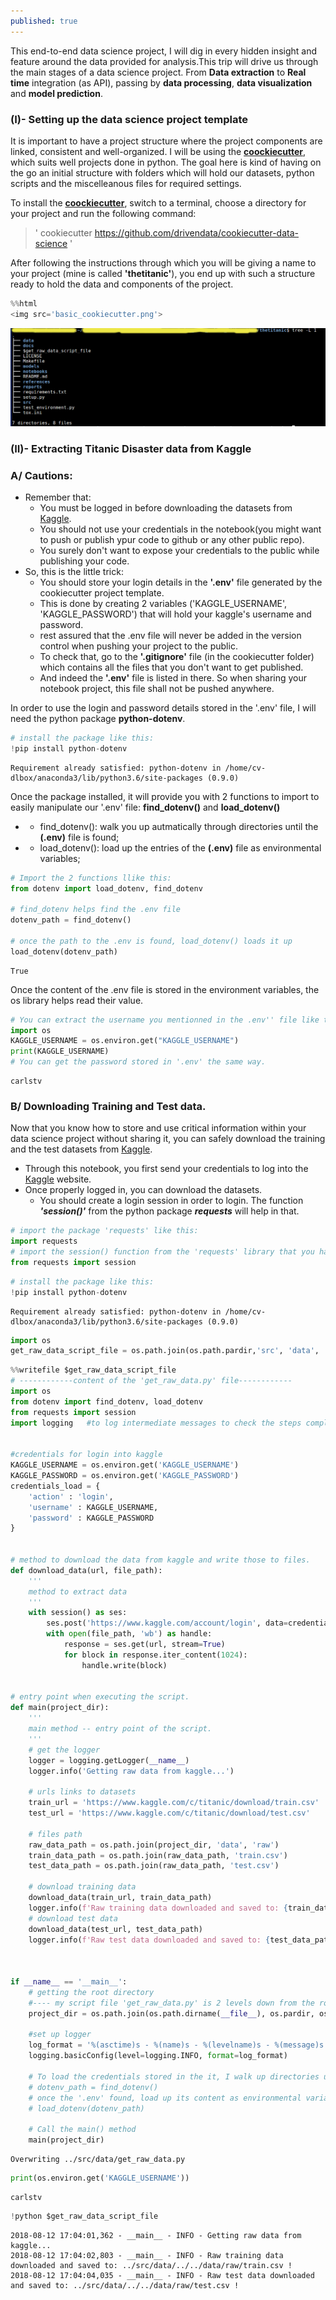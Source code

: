 ```yaml
---
published: true
---
```


This end-to-end data science project, I will dig in every hidden insight and feature around the data provided for analysis.This trip will drive us through the  main stages of a data science project. From **Data extraction** to **Real time** integration (as API), passing by **data processing**, **data visualization** and **model prediction**.

### (I)- Setting up the data science project template

It is important to have a project structure where the project components are linked, consistent and well-organized. 
I will be using the **[coockiecutter](https://drivendata.github.io/cookiecutter-data-science/#nothing-here-is-binding)**, which suits well projects done in python. The goal here is kind of having on the go an initial structure with folders which will hold our datasets, python scripts and the miscelleanous files for required settings.

To install the **[coockiecutter](https://drivendata.github.io/cookiecutter-data-science/#nothing-here-is-binding)**, switch to a terminal, choose a directory for your project and run the following command: 
> ' cookiecutter https://github.com/drivendata/cookiecutter-data-science '

After following the instructions through which you will be giving a name to your project (mine is called **'thetitanic'**), you end up with such a structure ready to hold the data and components of the project.


```python
%%html 
<img src='basic_cookiecutter.png'>
```


<img src='/images/basic_cookiecutter.png'>


### (II)- Extracting Titanic Disaster data from Kaggle

### A/ Cautions:

- Remember that:
   - You must be logged in before downloading the datasets from [Kaggle](http://kaggle.com).
    - You should not use your credentials in the notebook(you might want to push or publish ypur code to github or any other public repo). 
    - You surely don't want to expose your credentials to the public while publishing your code. 
- So, this is the little trick:
    - You should store your login details in the **'.env'** file generated by the cookiecutter project template.
    - This is done by creating 2 variables ('KAGGLE_USERNAME', 'KAGGLE_PASSWORD') that will hold your kaggle's username and password.
    - rest assured that the .env file will never be added in the version control when pushing your project to the public.
    - To check that, go to the **'.gitignore'** file (in the cookiecutter folder) which contains all the files that you don't want to get published.
    - And indeed the **'.env'** file is listed in there. So when sharing your notebook project, this file shall not be pushed anywhere.

 In order to use the login and password details stored in the '.env' file, I will need the python package **python-dotenv**.


```python
# install the package like this:
!pip install python-dotenv
```

    Requirement already satisfied: python-dotenv in /home/cv-dlbox/anaconda3/lib/python3.6/site-packages (0.9.0)


Once the package installed, it will provide you with 2 functions to import to easily  manipulate our '.env' file:  **find_dotenv()** and **load_dotenv()**
- * find_dotenv(): walk you up autmatically through directories until the **(.env)** file is found;
- * load_dotenv(): load up the entries of the **(.env)** file as environmental variables;


```python
# Import the 2 functions llike this:
from dotenv import load_dotenv, find_dotenv

# find_dotenv helps find the .env file
dotenv_path = find_dotenv()

# once the path to the .env is found, load_dotenv() loads it up
load_dotenv(dotenv_path)
```




    True



Once the content of the .env file is stored in the environment variables, the os library helps read their value.


```python
# You can extract the username you mentionned in the .env'' file like this: (
import os
KAGGLE_USERNAME = os.environ.get("KAGGLE_USERNAME")
print(KAGGLE_USERNAME)
# You can get the password stored in '.env' the same way. 
```

    carlstv


### B/ Downloading Training and Test data.

Now that you know how to store and use critical information within your data science project  without sharing it, you can safely download the training and the test datasets from [Kaggle](http://kaggle.com).
- Through this notebook, you first send your credentials to log into the [Kaggle](http://kaggle.com) website.
- Once properly logged in, you can download the datasets.
   * You should create a login session in order to login. The function ***'session()'*** from the python package ***requests*** will help in that. 


```python
# import the package 'requests' like this:
import requests
# import the session() function from the 'requests' library that you have just installed
from requests import session
```


```python
# install the package like this:
!pip install python-dotenv
```

    Requirement already satisfied: python-dotenv in /home/cv-dlbox/anaconda3/lib/python3.6/site-packages (0.9.0)



```python
import os
get_raw_data_script_file = os.path.join(os.path.pardir,'src', 'data', 'get_raw_data.py')
```


```python
%%writefile $get_raw_data_script_file
# ------------content of the 'get_raw_data.py' file------------
import os
from dotenv import find_dotenv, load_dotenv
from requests import session
import logging   #to log intermediate messages to check the steps completed


#credentials for login into kaggle
KAGGLE_USERNAME = os.environ.get('KAGGLE_USERNAME')
KAGGLE_PASSWORD = os.environ.get('KAGGLE_PASSWORD')
credentials_load = {
    'action' : 'login',
    'username' : KAGGLE_USERNAME,
    'password' : KAGGLE_PASSWORD
}


# method to download the data from kaggle and write those to files.
def download_data(url, file_path):
    '''
    method to extract data
    '''
    with session() as ses:
        ses.post('https://www.kaggle.com/account/login', data=credentials_load)
        with open(file_path, 'wb') as handle:
            response = ses.get(url, stream=True)
            for block in response.iter_content(1024):
                handle.write(block)
                
                
# entry point when executing the script.               
def main(project_dir):
    '''
    main method -- entry point of the script.
    '''
    # get the logger
    logger = logging.getLogger(__name__)
    logger.info('Getting raw data from kaggle...')
    
    # urls links to datasets
    train_url = 'https://www.kaggle.com/c/titanic/download/train.csv'
    test_url = 'https://www.kaggle.com/c/titanic/download/test.csv'
    
    # files path
    raw_data_path = os.path.join(project_dir, 'data', 'raw')
    train_data_path = os.path.join(raw_data_path, 'train.csv')
    test_data_path = os.path.join(raw_data_path, 'test.csv')    
    
    # download training data
    download_data(train_url, train_data_path)
    logger.info(f'Raw training data downloaded and saved to: {train_data_path} !')
    # download test data
    download_data(test_url, test_data_path)
    logger.info(f'Raw test data downloaded and saved to: {test_data_path} !')
    
    
    
if __name__ == '__main__':
    # getting the root directory
    #---- my script file 'get_raw_data.py' is 2 levels down from the root folder of our project 'thetitanic'
    project_dir = os.path.join(os.path.dirname(__file__), os.pardir, os.pardir) 
    
    #set up logger
    log_format = '%(asctime)s - %(name)s - %(levelname)s - %(message)s'
    logging.basicConfig(level=logging.INFO, format=log_format)
    
    # To load the credentials stored in the it, I walk up directories until I find the '.env' file.
    # dotenv_path = find_dotenv()
    # once the '.env' found, load up its content as environmental variables
    # load_dotenv(dotenv_path)    
    
    # Call the main() method
    main(project_dir)        
```

    Overwriting ../src/data/get_raw_data.py



```python
print(os.environ.get('KAGGLE_USERNAME'))
```

    carlstv



```python
!python $get_raw_data_script_file
```

    2018-08-12 17:04:01,362 - __main__ - INFO - Getting raw data from kaggle...
    2018-08-12 17:04:02,803 - __main__ - INFO - Raw training data downloaded and saved to: ../src/data/../../data/raw/train.csv !
    2018-08-12 17:04:04,035 - __main__ - INFO - Raw test data downloaded and saved to: ../src/data/../../data/raw/test.csv !
